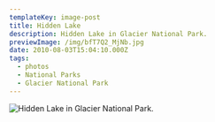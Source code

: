 ```yaml
---
templateKey: image-post
title: Hidden Lake
description: Hidden Lake in Glacier National Park.
previewImage: /img/bfT7Q2_MjNb.jpg
date: 2010-08-03T15:04:10.000Z
tags:
  - photos
  - National Parks
  - Glacier National Park
---
```

![Hidden Lake in Glacier National Park.](/img/bfT7Q2_MjNb.jpg)
